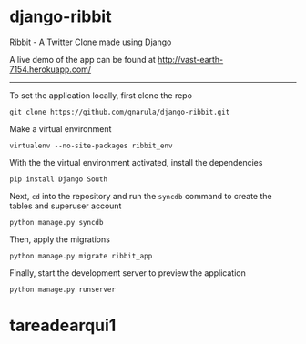 django-ribbit
=============

Ribbit - A Twitter Clone made using Django

A live demo of the app can be found at http://vast-earth-7154.herokuapp.com/

***

To set the application locally, first clone the repo

```  
git clone https://github.com/gnarula/django-ribbit.git
```

Make a virtual environment

```
virtualenv --no-site-packages ribbit_env
```
  
With the the virtual environment activated, install the dependencies

```
pip install Django South
```
  
Next, `cd` into the repository and run the `syncdb` command to create the tables and superuser account

```
python manage.py syncdb
```

Then, apply the migrations

```
python manage.py migrate ribbit_app
```
  
Finally, start the development server to preview the application

```
python manage.py runserver
```
# tareadearqui1

